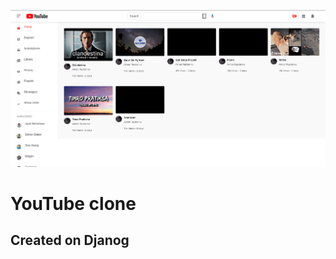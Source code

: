 ![logo](https://github.com/RustamovAkrom/YouTube_clone/blob/master/logo.png?raw=true)
# YouTube clone
## Created on Djanog